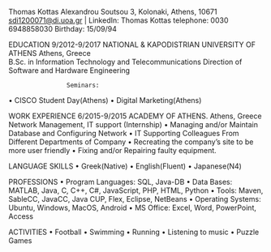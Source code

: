Thomas Kottas
Alexandrou Soutsou 3, Kolonaki, Athens, 10671
sdi1200071@di.uoa.gr | LinkedIn: Thomas Kottas
telephone: 0030 6948858030
Birthday: 15/09/94

EDUCATION
9/2012-9/2017	NATIONAL & KAPODISTRIAN UNIVERSITY OF ATHENS   	Athens, Greece    	 
	                   B.Sc. in Information Technology and Telecommunications 
                                                 Direction of Software and Hardware Engineering

		            Seminars:
•	CISCO Student Day(Athens)
•	Digital Marketing(Athens)



WORK EXPERIENCE
6/2015-9/2015	ACADEMY OF ATHENS. 	Athens, Greece     	  
Network Management, IT support
	(Internship)
•	Managing and/or Maintain Database and Configuring Network
•	IT Supporting Colleagues From Different Departments of Company
•	Recreating the company’s site to be more user friendly
•	Fixing and/or Repairing faulty equipment.

 		
LANGUAGE SKILLS
•	Greek(Native)
•	English(Fluent)
•	Japanese(N4)


PROFESSIONS
•	Program Languages: SQL, Java-DB
•	Data Bases: MATLAB, Java, C, C++, C#, JavaScript, PHP, HTML, Python
•	Tools: Maven, SableCC, JavaCC, Java CUP, Flex, Eclipse, NetBeans
•	Operating Systems: Ubuntu, Windows, MacOS, Android
•	MS Office: Excel, Word, PowerPoint, Access


ACTIVITIES
•	Football
•	Swimming
•	Running
•	Listening to music
•	Puzzle Games
